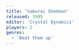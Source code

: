 ```yaml
---
title: 'Samurai Shodown'
released: 1995
editor: 'Crystal Dynamics'
players: 2
genres:
  - 'Beat them up'
---
```

